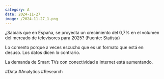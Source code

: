 ```yaml
--- 
category: A 
date: 2024-11-27 
image: /2024-11-27_1.png 
--- 
```


¿Sabíais que en España, se proyecta un crecimiento del 0,7% en el volumen del mercado de televisores para 2025? (Fuente: Statista)

Lo comento porque a veces escucho que es un formato que está en desuso. Los datos dicen lo contrario.   

La demanda de Smart TVs con conectividad a internet está aumentando.

#Data #Analytics #Research